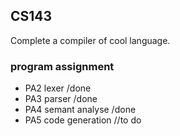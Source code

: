 ## CS143
Complete a compiler of cool language.
### program assignment
- PA2 lexer  /done
- PA3 parser /done
- PA4 semant analyse /done
- PA5 code generation //to do
